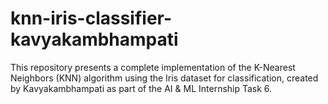 # knn-iris-classifier-kavyakambhampati
This repository presents a complete implementation of the K-Nearest Neighbors (KNN) algorithm using the Iris dataset for classification, created by Kavyakambhampati as part of the AI &amp; ML Internship Task 6.
